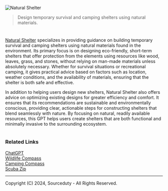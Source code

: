 ![Natural Shelter](https://github.com/user-attachments/assets/9415e3cf-a3a9-49ce-8c2d-fd8db1654f0d)

> Design temporary survival and camping shelters using natural materials.
#

[Natural Shelter](https://chatgpt.com/g/g-BPDvb1IdK-natural-shelter) specializes in providing guidance on building temporary survival and camping shelters using natural materials found in the environment. Its primary focus is on designing eco-friendly, short-term shelters that offer protection from the elements using resources like wood, leaves, grass, and stones, without relying on man-made materials unless absolutely necessary. Whether for survival situations or recreational camping, it gives practical advice based on factors such as location, weather conditions, and the availability of materials, ensuring that the shelter is both safe and effective.

In addition to helping users design new shelters, Natural Shelter also offers advice on optimizing existing designs for greater efficiency and comfort. It ensures that its recommendations are sustainable and environmentally conscious, providing clear, actionable steps for constructing shelters that blend seamlessly with nature. By focusing on natural, readily available resources, this GPT helps users create shelters that are both functional and minimally invasive to the surrounding ecosystem.

#
### Related Links

[ChatGPT](https://github.com/sourceduty/ChatGPT)
<br>
[Wildlife Compass](https://github.com/sourceduty/Wildlife_Compass)
<br>
[Camping Compass](https://github.com/sourceduty/Camping_Compass)
<br>
[Scuba Zip](https://github.com/sourceduty/Scuba_Zip)

***
Copyright (C) 2024, Sourceduty - All Rights Reserved.
